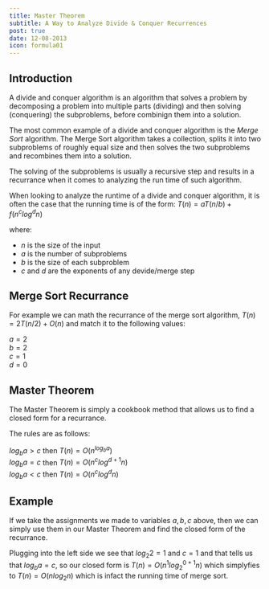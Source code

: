 ```yaml
---
title: Master Theorem
subtitle: A Way to Analyze Divide & Conquer Recurrences
post: true
date: 12-08-2013
icon: formula01
---
```



## Introduction
A divide and conquer algorithm is an algorithm that solves a problem by 
decomposing a problem into multiple parts (dividing) and then solving (conquering)
the subproblems, before combinign them into a solution. 

The most common example of a divide and conquer algorithm is the *Merge Sort*
algorithm. The Merge Sort algorithm takes a collection, splits it into two 
subproblems of roughly equal size and then solves the two subproblems and recombines
them into a solution. 

The solving of the subproblems is usually a recursive step and results in a 
recurrance when it comes to analyzing the run time of such algorithm.

When looking to analyze the runtime of a divide and conquer algorithm, it is 
often the case that the running time is of the form: $T(n) = aT(n/b) + f(n^c log^d{n})$

where:

- $n$ is the size of the input
- $a$ is the number of subproblems
- $b$ is the size of each subproblem
- $c$ and $d$ are the exponents of any devide/merge step


## Merge Sort Recurrance

For example we can math the recurrance of the merge sort algorithm, $T(n) = 2T(n/2) + O(n)$
and match it to the following values:

$a = 2$<br>
$b = 2$<br>
$c = 1$<br>
$d = 0$<br>

## Master Theorem

The Master Theorem is simply a cookbook method that allows us to find a closed form for a recurrance.

The rules are as follows:

$log_b{a} > c$ then $T(n) = O (n^{log_b{a}})$  <br>
$log_b{a} = c$ then $T(n) = O (n^c {log}^{d+1}{n})$ <br>
$log_b{a} < c$ then $T(n) = O (n^c {log}^{d}{n})$ 

## Example

If we take the assignments we made to variables $a,b,c$ above, then we can simply use them in our 
Master Theorem and find the closed form of the recurrance.

Plugging into the left side we see that $log_2{2} = 1$ and $c = 1$ and that tells
us that $log_b{a} = c$, so our closed form is $T(n) = O (n^1 {log}^{0+1}_2{n})$ 
which simplyfies to $T(n) = O(n log_2{n})$ which is infact the running time of merge sort.
